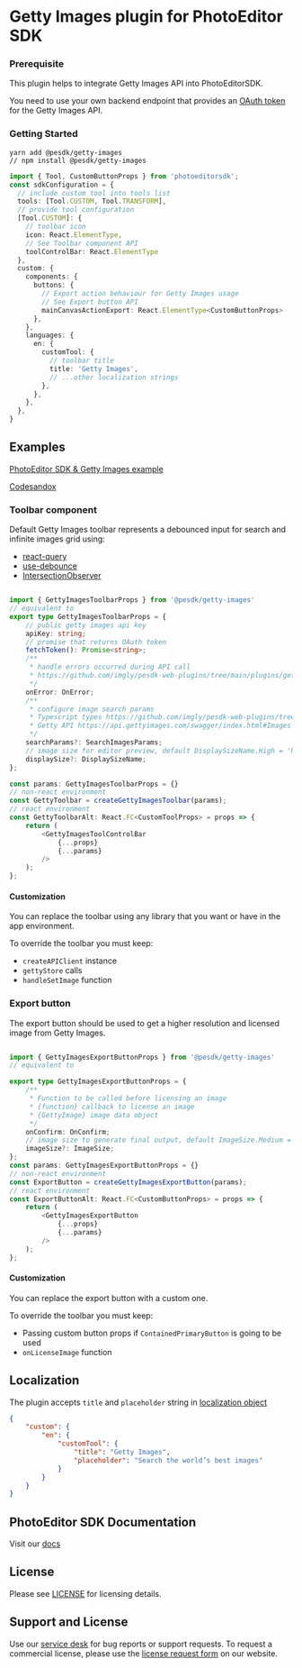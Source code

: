 # Getty Images plugin for PhotoEditor SDK

### Prerequisite

This plugin helps to integrate Getty Images API into PhotoEditorSDK.

You need to use your own backend endpoint that provides an [OAuth token](https://developer.gettyimages.com/docs/oauth-2.0/) for the Getty Images API.


### Getting Started

```shell
yarn add @pesdk/getty-images
// npm install @pesdk/getty-images
```


```typescript
import { Tool, CustomButtonProps } from 'photoeditorsdk';
const sdkConfiguration = {
  // include custom tool into tools list
  tools: [Tool.CUSTOM, Tool.TRANSFORM],
  // provide tool configuration
  [Tool.CUSTOM]: {
    // toolbar icon
    icon: React.ElementType,
    // See Toolbar component API
    toolControlBar: React.ElementType 
  },
  custom: {
    components: {
      buttons: {
        // Export action behaviour for Getty Images usage
        // See Export button API
        mainCanvasActionExport: React.ElementType<CustomButtonProps>
      },
    },
    languages: {
      en: {
        customTool: {
          // toolbar title
          title: 'Getty Images',
          // ...other localization strings
        },
      },
    },
  },
}
```

## Examples

[PhotoEditor SDK & Getty Images  example](https://github.com/imgly/pesdk-web-plugins/tree/main/plugins/getty-images/example)

[Codesandox](https://codesandbox.io/s/getty-images-react-81i4g?file=/src/App.tsx)

### Toolbar component

Default Getty Images toolbar represents a debounced input for search
and infinite images grid using:

* [react-query](https://github.com/tannerlinsley/react-query)
* [use-debounce](https://github.com/xnimorz/use-debounce)
* [IntersectionObserver](https://developer.mozilla.org/en-US/docs/Web/API/Intersection_Observer_API)

```typescript jsx

import { GettyImagesToolbarProps } from '@pesdk/getty-images'
// equivalent to
export type GettyImagesToolbarProps = {
    // public getty images api key
    apiKey: string;
    // promise that returns OAuth token
    fetchToken(): Promise<string>;
    /**
     * handle errors occurred during API call
     * https://github.com/imgly/pesdk-web-plugins/tree/main/plugins/getty-images/src/types.ts
     */
    onError: OnError;
    /**
     * configure image search params
     * Typescript types https://github.com/imgly/pesdk-web-plugins/tree/main/plugins/getty-images/src/api/searchImages.ts
     * Getty API https://api.gettyimages.com/swagger/index.html#Images
     */
    searchParams?: SearchImagesParams;
    // image size for editor preview, default DisplaySizeName.High = 'high_res_comp'
    displaySize?: DisplaySizeName;
};

const params: GettyImagesToolbarProps = {}
// non-react environment
const GettyToolbar = createGettyImagesToolbar(params);
// react environment
const GettyToolbarAlt: React.FC<CustomToolProps> = props => {
    return (
        <GettyImagesToolControlBar
            {...props}
            {...params}
        />
    );
};
```

#### Customization

You can replace the toolbar using any library that you want or have in
the app environment.

To override the toolbar you must keep:

* `createAPIClient` instance
* `gettyStore` calls
* `handleSetImage` function

### Export button

The export button should be used to get a higher resolution and licensed image from Getty Images.

```typescript jsx

import { GettyImagesExportButtonProps } from '@pesdk/getty-images'
// equivalent to

export type GettyImagesExportButtonProps = {
    /**
     * Function to be called before licensing an image
     * {function} callback to license an image
     * {GettyImage} image data object
     */
    onConfirm: OnConfirm;
    // image size to generate final output, default ImageSize.Medium = 'medium'
    imageSize?: ImageSize;
};
const params: GettyImagesExportButtonProps = {}
// non-react environment
const ExportButton = createGettyImagesExportButton(params);
// react environment
const ExportButtonAlt: React.FC<CustomButtonProps> = props => {
    return (
        <GettyImagesExportButton
            {...props}
            {...params}
        />
    );
};
```

#### Customization

You can replace the export button with a custom one.

To override the toolbar you must keep:

* Passing custom button props if `ContainedPrimaryButton` is going to be used
* `onLicenseImage` function


## Localization

The plugin accepts `title` and `placeholder` string in [localization object](https://docs.photoeditorsdk.com/guides/html5/v5_10/customization/localization)

```json
{
    "custom": {
        "en": {
            "customTool": {
                "title": "Getty Images",
                "placeholder": "Search the world’s best images"
            }
        }
    }
}
```


## PhotoEditor SDK Documentation
Visit our [docs](https://docs.photoeditorsdk.com)

## License
Please see [LICENSE](https://github.com/imgly/pesdk-web-plugins/tree/main/plugins/getty-images/LICENSE.md) for licensing details.

## Support and License
Use our [service desk](https://support.photoeditorsdk.com) for bug reports or support requests. To request a commercial license, please use the [license request form](https://www.photoeditorsdk.com/pricing) on our website.
